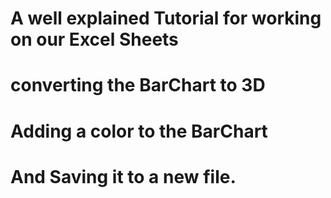 # A well explained Tutorial for working on our Excel Sheets
# converting the BarChart to 3D
# Adding a color to the BarChart
# And Saving it to a new file.
